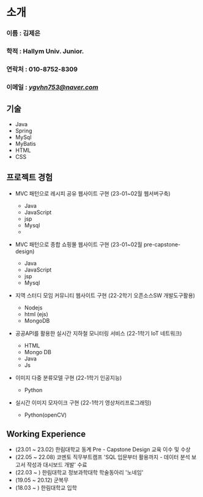 # 소개

### 이름 : 김제은
### 학적 : Hallym Univ. Junior.
### 연락처 : 010-8752-8309
### 이메일 : *ygvhn753@naver.com*



## 기술
 - Java
 - Spring
 - MySql
 - MyBatis
 - HTML
 - CSS
   

## 프로젝트 경험 
 
 - MVC 패턴으로 레시피 공유 웹사이트 구현 (23-01~02월 웹서버구축)
    - Java
    - JavaScript
    - jsp
    - Mysql
    - 
 - MVC 패턴으로 종합 쇼핑몰 웹사이트 구현 (23-01~02월 pre-capstone-design)
    - Java
    - JavaScript
    - jsp
    - Mysql 
     
 - 지역 스터디 모임 커뮤니티 웹사이트 구현 (22-2학기 오픈소스SW 개발도구활용)
    - Nodejs
    - html (ejs)
    - MongoDB
    
 - 공공API를 활용한 실시간 지하철 모니터링 서비스 (22-1학기 IoT 네트워크)
    - HTML
    - Mongo DB
    - Java
    - Js
    
 - 이미지 다중 분류모델 구현 (22-1학기 인공지능)
    - Python

 - 실시간 이미지 모자이크 구현 (22-1학기 영상처리프로그래밍)
    - Python(openCV)


## Working Experience

 - (23.01 ~ 23.02) 한림대학교 동계 Pre - Capstone Design 교육 이수 및 수상
 - (22.05 ~ 22.08) 코멘토 직무부트캠프 'SQL 입문부터 활용까지 - 데이터 분석 보고서 작성과 대시보드 개발' 수료
 - (22.03 ~ ) 한림대학교 정보과학대학 학술동아리 '노네임'
 - (19.05 ~ 20.12) 군복무
 - (18.03 ~ ) 한림대학교 입학



 

